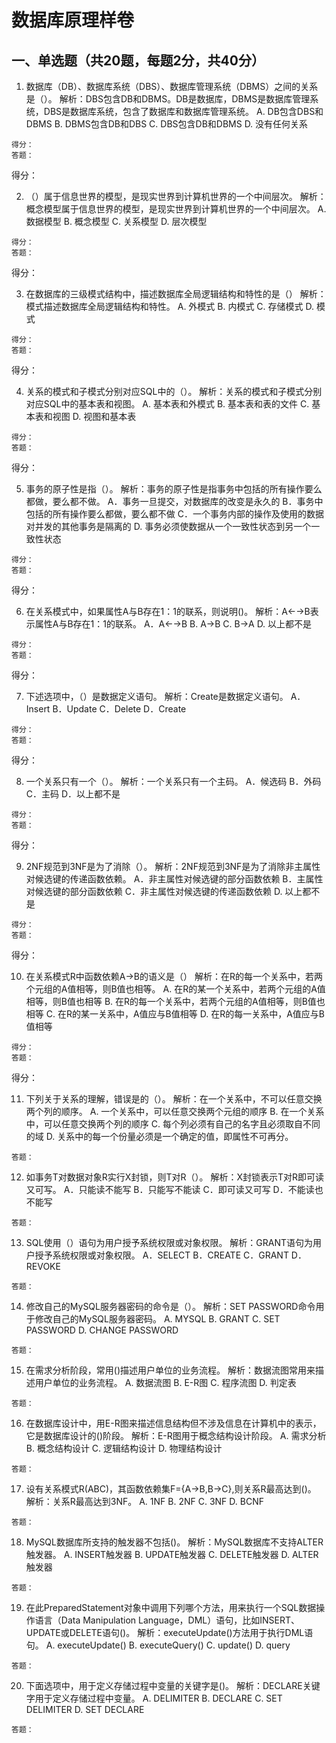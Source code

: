 # 数据库原理样卷

## 一、单选题（共20题，每题2分，共40分）

1. 数据库（DB）、数据库系统（DBS）、数据库管理系统（DBMS）之间的关系是（）。
解析：DBS包含DB和DBMS。DB是数据库，DBMS是数据库管理系统，DBS是数据库系统，包含了数据库和数据库管理系统。
   A. DB包含DBS和DBMS
   B. DBMS包含DB和DBS
   C. DBS包含DB和DBMS
   D. 没有任何关系

```
得分：
答题：
```
得分：

2. （）属于信息世界的模型，是现实世界到计算机世界的一个中间层次。
解析：概念模型属于信息世界的模型，是现实世界到计算机世界的一个中间层次。
   A. 数据模型
   B. 概念模型
   C. 关系模型
   D. 层次模型

```
得分：
答题：
```
得分：

3. 在数据库的三级模式结构中，描述数据库全局逻辑结构和特性的是（）
解析：模式描述数据库全局逻辑结构和特性。
   A. 外模式
   B. 内模式
   C. 存储模式
   D. 模式

```
得分：
答题：
```
得分：

4. 关系的模式和子模式分别对应SQL中的（）。
解析：关系的模式和子模式分别对应SQL中的基本表和视图。
   A. 基本表和外模式
   B. 基本表和表的文件
   C. 基本表和视图
   D. 视图和基本表

```
得分：
答题：
```
得分：

5. 事务的原子性是指（）。
解析：事务的原子性是指事务中包括的所有操作要么都做，要么都不做。
   A．事务一旦提交，对数据库的改变是永久的
   B．事务中包括的所有操作要么都做，要么都不做
   C．一个事务内部的操作及使用的数据对并发的其他事务是隔离的
   D. 事务必须使数据从一个一致性状态到另一个一致性状态

```
得分：
答题：
```
得分：

6. 在关系模式中，如果属性A与B存在1：1的联系，则说明()。
解析：A←→B表示属性A与B存在1：1的联系。
   A．A←→B
   B. A→B
   C. B→A
   D. 以上都不是

```
得分：
答题：
```
得分：

7. 下述选项中，（）是数据定义语句。
解析：Create是数据定义语句。
   A．Insert
   B．Update
   C．Delete
   D．Create

```
得分：
答题：
```
得分：

8. 一个关系只有一个（）。
解析：一个关系只有一个主码。
   A．候选码
   B．外码
   C．主码
   D．以上都不是

```
得分：
答题：
```
得分：

9. 2NF规范到3NF是为了消除（）。
解析：2NF规范到3NF是为了消除非主属性对候选键的传递函数依赖。
   A．非主属性对候选键的部分函数依赖
   B．主属性对候选键的部分函数依赖
   C．非主属性对候选键的传递函数依赖
   D. 以上都不是

```
得分：
答题：
```
得分：

10. 在关系模式R中函数依赖A→B的语义是（）
解析：在R的每一个关系中，若两个元组的A值相等，则B值也相等。
    A. 在R的某一个关系中，若两个元组的A值相等，则B值也相等
    B. 在R的每一个关系中，若两个元组的A值相等，则B值也相等
    C. 在R的某一关系中，A值应与B值相等
    D. 在R的每一关系中，A值应与B值相等

```
得分：
答题：
```
得分：

11. 下列关于关系的理解，错误是的（）。
解析：在一个关系中，不可以任意交换两个列的顺序。
    A. 一个关系中，可以任意交换两个元组的顺序
    B. 在一个关系中，可以任意交换两个列的顺序
    C. 每个列必须有自己的名字且必须取自不同的域
    D. 关系中的每一个份量必须是一个确定的值，即属性不可再分。

```
答题：
```

12. 如事务T对数据对象R实行X封锁，则T对R（）。
解析：X封锁表示T对R即可读又可写。
    A．只能读不能写
    B．只能写不能读
    C．即可读又可写
    D．不能读也不能写

```
答题：
```

13. SQL使用（）语句为用户授予系统权限或对象权限。
解析：GRANT语句为用户授予系统权限或对象权限。
    A．SELECT
    B．CREATE
    C．GRANT
    D．REVOKE

```
答题：
```

14. 修改自己的MySQL服务器密码的命令是（）。
解析：SET PASSWORD命令用于修改自己的MySQL服务器密码。
    A. MYSQL
    B. GRANT
    C. SET PASSWORD
    D. CHANGE PASSWORD

```
答题：
```

15. 在需求分析阶段，常用()描述用户单位的业务流程。
解析：数据流图常用来描述用户单位的业务流程。
    A. 数据流图
    B. E-R图
    C. 程序流图
    D. 判定表

```
答题：
```

16. 在数据库设计中，用E-R图来描述信息结构但不涉及信息在计算机中的表示，它是数据库设计的()阶段。
解析：E-R图用于概念结构设计阶段。
    A. 需求分析
    B. 概念结构设计
    C. 逻辑结构设计
    D. 物理结构设计

```
答题：
```

17. 设有关系模式R(ABC)，其函数依赖集F={A→B,B→C},则关系R最高达到()。
解析：关系R最高达到3NF。
    A. 1NF
    B. 2NF
    C. 3NF
    D. BCNF

```
答题：
```

18. MySQL数据库所支持的触发器不包括()。
解析：MySQL数据库不支持ALTER触发器。
    A. INSERT触发器
    B. UPDATE触发器
    C. DELETE触发器
    D. ALTER触发器

```
答题：
```

19. 在此PreparedStatement对象中调用下列哪个方法，用来执行一个SQL数据操作语言（Data Manipulation Language，DML）语句，比如INSERT、UPDATE或DELETE语句()。
解析：executeUpdate()方法用于执行DML语句。
    A. executeUpdate()
    B. executeQuery()
    C. update()
    D. query

```
答题：
```

20. 下面选项中，用于定义存储过程中变量的关键字是()。
解析：DECLARE关键字用于定义存储过程中变量。
    A. DELIMITER
    B. DECLARE
    C. SET DELIMITER
    D. SET DECLARE

```
答题：
